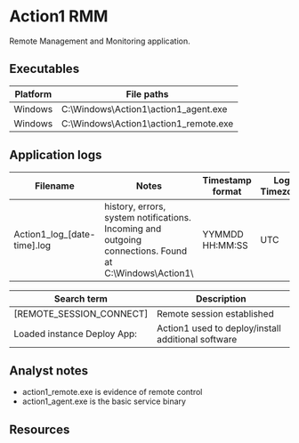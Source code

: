 # Action1 RMM

Remote Management and Monitoring application.

## Executables

|Platform|File paths|
|-|-|
|Windows|C:\Windows\Action1\action1_agent.exe
|Windows|C:\Windows\Action1\action1_remote.exe

## Application logs

|Filename|Notes|Timestamp format|Log Timezone
|-|-|-|-|
|Action1_log_[date-time].log|history, errors, system notifications. Incoming and outgoing connections. Found at C:\Windows\Action1\ |YYMMDD HH:MM:SS|UTC

|Search term|Description|
|-|-|
|[REMOTE_SESSION_CONNECT]| Remote session established|
|Loaded instance Deploy App:| Action1 used to deploy/install additional software|

 
## Analyst notes
- action1_remote.exe is evidence of remote control
- action1_agent.exe is the basic service binary
  

## Resources
[^1]: [RMM – action1-client-side-evidence](https://dfirtnt.wordpress.com/2023/08/23/rmm-action1-client-side-evidence/)